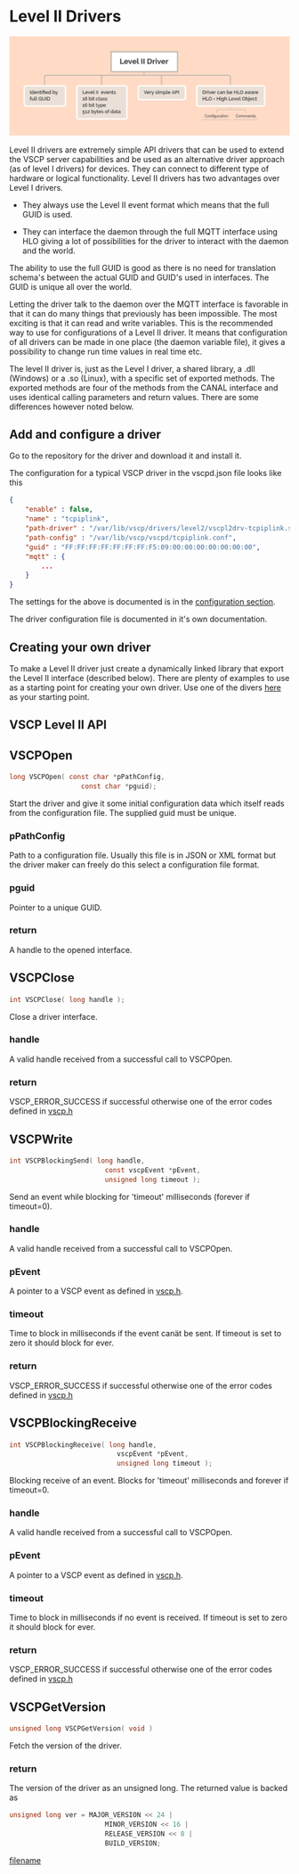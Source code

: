 # Level II Drivers

![](./images/level2-driver.png)

Level II drivers are extremely simple API drivers that can be used to extend the VSCP server capabilities and be used as an alternative driver approach (as of level I drivers) for devices. They can connect to different type of hardware or logical functionality. Level II drivers has two advantages over Level I drivers. 

*  They always use the Level II event format which means that the full GUID is used. 

*  They can interface the daemon through the full MQTT interface using HLO giving a lot of possibilities for the driver to interact with the daemon and the world.

The ability to use the full GUID is good as there is no need for translation schema's between the actual GUID and GUID's used in interfaces. The GUID is unique all over the world.

Letting the driver talk to the daemon over the MQTT interface is favorable in that it can do many things that previously has been impossible. The most exciting is that it can read and write variables. This is the recommended way to use for configurations of a Level II driver. It means that configuration of all drivers can be made in one place (the daemon variable file), it gives a possibility to change run time values in real time etc.

The level II driver is, just as the Level I driver, a shared library, a .dll (Windows) or a .so (Linux), with a specific set of exported methods. The exported methods are four of the methods from the CANAL interface and uses identical calling parameters and return values. There are some differences however noted below. 

## Add and configure a driver

Go to the repository for the driver and download it and install it.

The configuration for a typical VSCP driver in the vscpd.json file looks like this

```json
{
    "enable" : false,
    "name" : "tcpiplink",
    "path-driver" : "/var/lib/vscp/drivers/level2/vscpl2drv-tcpiplink.so",
    "path-config" : "/var/lib/vscp/vscpd/tcpiplink.conf",
    "guid" : "FF:FF:FF:FF:FF:FF:FF:F5:09:00:00:00:00:00:00:00",
    "mqtt" : {
        ...
    }
}
```

The settings for the above is documented is in the [configuration section](./configuring_the_vscp_daemon.md#config-level2-driver). 

The driver configuration file is documented in it's own documentation.



## Creating your own driver
To make a Level II driver just create a dynamically linked library that export the Level II interface (described below). There are plenty of examples to use as a starting point for creating your own driver. Use one of the divers [here](https://docs.vscp.org/#level2drv) as your starting point.


## VSCP Level II API

## VSCPOpen

```c
long VSCPOpen( const char *pPathConfig,
                  const char *pguid);
```

Start the driver and give it some initial configuration data which itself reads from the configuration file. The supplied guid must be unique.

### pPathConfig
Path to a configuration file. Usually this file is in JSON or XML format but the driver maker can freely do this select a configuration file format.

### pguid
Pointer to a unique GUID.

### return
A handle to the opened interface.


## VSCPClose

```c
int VSCPClose( long handle );
```
Close a driver interface.

### handle
A valid handle received from a successful call to VSCPOpen.

### return
VSCP_ERROR_SUCCESS if successful otherwise one of the error codes defined in [vscp.h](https://github.com/grodansparadis/vscp/blob/master/src/vscp/common/vscp.h)

## VSCPWrite

```c
int VSCPBlockingSend( long handle, 
                        const vscpEvent *pEvent, 
                        unsigned long timeout );
```


Send an event while blocking for 'timeout' milliseconds (forever if timeout=0). 

### handle
A valid handle received from a successful call to VSCPOpen.

### pEvent
A pointer to a VSCP event as defined in [vscp.h](https://github.com/grodansparadis/vscp/blob/master/src/vscp/common/vscp.h).

### timeout
Time to block in milliseconds if the event canät be sent. If timeout is set to zero it should block for ever.

### return
VSCP_ERROR_SUCCESS if successful otherwise one of the error codes defined in [vscp.h](https://github.com/grodansparadis/vscp/blob/master/src/vscp/common/vscp.h)

## VSCPBlockingReceive

```c
int VSCPBlockingReceive( long handle, 
                           vscpEvent *pEvent, 
                           unsigned long timeout );
```


Blocking receive of an event. Blocks for 'timeout' milliseconds and forever if timeout=0. 

### handle
A valid handle received from a successful call to VSCPOpen.

### pEvent
A pointer to a VSCP event as defined in [vscp.h](https://github.com/grodansparadis/vscp/blob/master/src/vscp/common/vscp.h).

### timeout
Time to block in milliseconds if no event is received. If timeout is set to zero it should block for ever.

### return
VSCP_ERROR_SUCCESS if successful otherwise one of the error codes defined in [vscp.h](https://github.com/grodansparadis/vscp/blob/master/src/vscp/common/vscp.h)

## VSCPGetVersion

```c
unsigned long VSCPGetVersion( void ) 
```

Fetch the version of the driver.

### return
The version of the driver as an unsigned long. The returned value is backed as 

```c
unsigned long ver = MAJOR_VERSION << 24 |
                        MINOR_VERSION << 16 |
                        RELEASE_VERSION << 8 |
                        BUILD_VERSION;
```


[filename](./bottom_copyright.md ':include')

